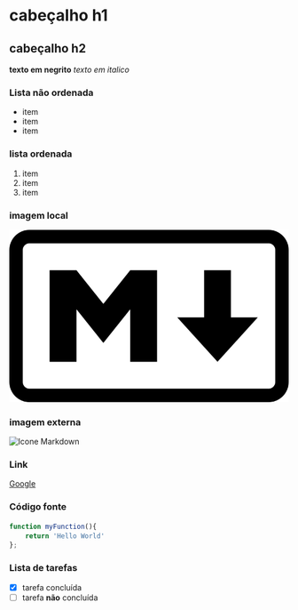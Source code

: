 # cabeçalho h1
## cabeçalho h2

**texto em negrito**
*texto em italico*

### Lista não ordenada
* item
* item
* item

### lista ordenada
1. item
2. item
3. item

### imagem local
![Icone Markdown](img/Markdown.png)

### imagem externa
![Icone Markdown](https://upload.wikimedia.org/wikipedia/commons/thumb/4/48/Markdown-mark.svg/800px-Markdown-mark.svg.png)

### Link
[Google](https://google.com)


### Código fonte
```javascript 
function myFunction(){
    return 'Hello World'
};
```

### Lista de tarefas
- [x] tarefa concluída
- [ ] tarefa **não** concluída